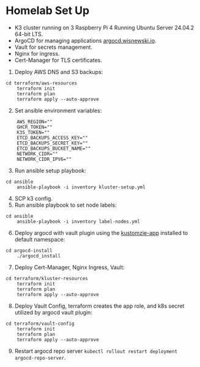 # Homelab Set Up

- K3 cluster running on 3 Raspberry Pi 4 Running Ubuntu Server 24.04.2 64-bit LTS.
- ArgoCD for managing applications [argocd.wisnewski.io](https://github.com/nwisnewski89/argocd.wisnewski.io). 
- Vault for secrets management.
- Nginx for ingress.
- Cert-Manager for TLS certificates.

1. Deploy AWS DNS and S3 backups:
```
cd terraform/aws-resources
    terraform init
    terraform plan
    terraform apply --auto-approve
```
2. Set ansible environment variables:
```
    AWS_REGION=""
    GHCR_TOKEN=""
    K3S_TOKEN=""
    ETCD_BACKUPS_ACCESS_KEY=""
    ETCD_BACKUPS_SECRET_KEY=""
    ETCD_BACKUPS_BUCKET_NAME=""
    NETWORK_CIDR=""
    NETWORK_CIDR_IPV6=""
```
3. Run ansible setup playbook:
```
cd ansible
    ansible-playbook -i inventory kluster-setup.yml
```
4. SCP k3 config.
5. Run ansible playbook to set node labels:
```
cd ansible
    ansible-playbook -i inventory label-nodes.yml
```
6. Deploy argocd with vault plugin using the [kustomzie-app](https://argocd-vault-plugin.readthedocs.io/en/stable/installation/) installed to default namespace:
```
cd argocd-install
    ./argocd_install
```
7. Deploy Cert-Manager, Nginx Ingress, Vault:
```
cd terraform/kluster-resources
    terraform init
    terraform plan
    terraform apply --auto-approve
```
8. Deploy Vault Config, terraform creates the app role, and k8s secret utilized by argocd vault plugin:
```
cd terraform/vault-config
    terraform init
    terraform plan
    terraform apply --auto-approve
```
9. Restart argocd repo server `kubectl rollout restart deployment argocd-repo-server`.